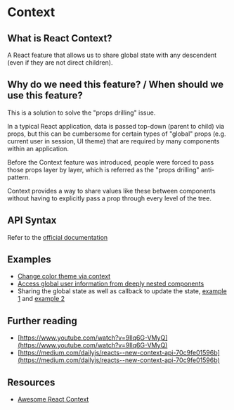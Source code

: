 # Context

## What is React Context?

A React feature that allows us to share global state with any descendent \(even if they are not direct children\).

## Why do we need this feature? / When should we use this feature?

This is a solution to solve the "props drilling" issue.

In a typical React application, data is passed top-down (parent to child) via props, but this can be cumbersome for certain types of "global" props (e.g. current user in session, UI theme) that are required by many components within an application. 

Before the Context feature was introduced, people were forced to pass those props layer by layer, which is referred as the "props drilling" anti-pattern.

Context provides a way to share values like these between components without having to explicitly pass a prop through every level of the tree.

## API Syntax

Refer to the [official documentation](https://reactjs.org/docs/context.html)

## Examples

* [Change color theme via context](https://codesandbox.io/s/q7onr9zww6)
* [Access global user information from deeply nested components](https://github.com/thoughtworks-jumpstart/context-demo)
* Sharing the global state as well as callback to update the state, [example 1](https://reactjs.org/docs/context.html#updating-context-from-a-nested-component) and [example 2](https://github.com/thoughtworks-jumpstart/react-context-demo)

## Further reading

* [https://www.youtube.com/watch?v=9Ilq6G-VMyQ](https://www.youtube.com/watch?v=9Ilq6G-VMyQ)
* [https://medium.com/dailyjs/reacts-️-new-context-api-70c9fe01596b](https://medium.com/dailyjs/reacts-️-new-context-api-70c9fe01596b)

## Resources

* [Awesome React Context](https://github.com/diegohaz/awesome-react-context)
